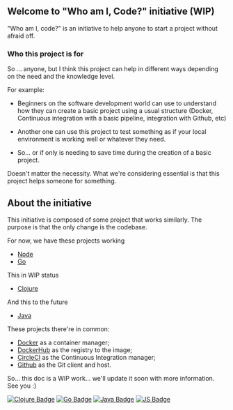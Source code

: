 ## Welcome to "Who am I, Code?" initiative (WIP)

"Who am I, code?" is an initiative to help anyone to start a project without afraid off.

### Who this project is for

So ... anyone, but I think this project can help in different ways depending on the need and the knowledge level.

For example:

- Beginners on the software development world can use to understand how they can create a basic project using a usual structure (Docker, Continuous integration with a basic pipeline, integration with Github, etc)

- Another one can use this project to test something as if your local environment is working well or whatever they need.

- So... or if only is needing to save time during the creation of a basic project.

Doesn't matter the necessity. What we're considering essential is that this project helps someone for something.

## About the initiative 

This initiative is composed of some project that works similarly. The purpose is that the only change is the codebase.  

For now, we have these projects working
- [Node](https://github.com/marcopollivier/whoaminode)
- [Go](https://github.com/marcopollivier/whoamigo)

This in WIP status 
- [Clojure](https://github.com/marcopollivier/whoamiclojure)

And this to the future
- [Java](https://github.com/marcopollivier/whoamivertx)

These projects there're in common: 
- [Docker](https://www.docker.com/get-started) as a container manager;
- [DockerHub](https://hub.docker.com/r/marcopollivier/whoami) as the registry to the image;
- [CircleCI](https://circleci.com/product/#how-it-works) as the Continuous Integration manager; 
- [Github](https://docs.github.com/en/github/getting-started-with-github) as the Git client and host.



So... this doc is a WIP work... we'll update it soon with more information. See you :) 

[![Clojure Badge](https://img.shields.io/badge/-Clojure-5881D8?style=flat-square&logo=clojure&logoColor=white "Clojure Badge")](https://github.com/marcopollivier/whoamiclojure)
[![Go Badge](https://img.shields.io/badge/-Go-00ADD8?style=flat-square&logo=go&logoColor=white "Golang Badge")](https://github.com/marcopollivier/whoamigo)
[![Java Badge](http://img.shields.io/badge/-Java-007396?style=flat-square&logo=java&logoColor=white "Java Badge")](https://github.com/marcopollivier/whoamivertx)
[![JS Badge](http://img.shields.io/badge/-JavaScript-F7DF1E?style=flat-square&logo=JavaScript&logoColor=white "JS Badge")](https://github.com/marcopollivier/whoaminode)
